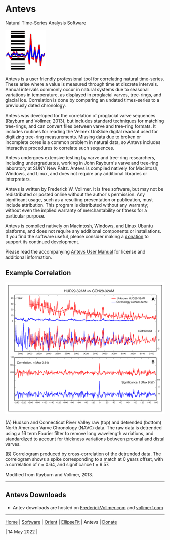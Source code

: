 # Antevs 
Natural Time-Series Analysis Software

![Antevs](../images/AntevsIcon.png)

Antevs is a user friendly professional tool for correlating natural time-series. These arise where a value is measured through time at discrete intervals. Annual intervals commonly occur in natural systems due to seasonal variations in temperature, as displayed in proglacial varves, tree-rings, and glacial ice. Correlation is done by comparing an undated times-series to a previously dated chronology.

Antevs was developed for the correlation of proglacial varve sequences (Rayburn and Vollmer, 2013), but includes standard techniques for matching tree-rings, and can convert files between varve and tree-ring formats. It includes routines for reading the Velmex UniSlide digital readout used for digitizing tree-ring measurements. Missing data due to broken or incomplete cores is a common problem in natural data, so Antevs includes interactive procedures to correlate such sequences. 

Antevs undergoes extensive testing by varve and tree-ring researchers, including undergraduates, working in John Rayburn's varve and tree-ring laboratory at SUNY New Paltz. Antevs is compiled natively for Macintosh, Windows, and Linux, and does not require any additional libraries or interpreters. 

Antevs is written by Frederick W. Vollmer. It is free software, but may not be redistributed or posted online without the author's permission. Any significant usage, such as a resulting presentation or publication, must include attribution. This program is distributed without any warranty; without even the implied warranty of merchantability or fitness for a particular purpose.

Antevs is compiled natively on Macintosh, Windows, and Linux Ubuntu platforms, and does not require any additional components or installations. If you find the software useful, please consider making a [donation](../donate/) to support its continued development.  

Please read the accompanying [Antevs User Manual](https://www.frederickvollmer.com/antevs/download/Antevs_User_Manual.pdf) for license and additional information.

## Example Correlation
![Example](images/Figure_04_web.png)

(A) Hudson and Connecticut River Valley raw (top) and detrended (bottom) North American Varve Chronology (NAVC) data. The raw data is detrended using a 16 term Fourier filter to remove long wavelength variations, and standardized to account for thickness variations between proxmal and distal varves.

(B) Correlogram produced by cross-correlation of the detrended data. The correlogram shows a spike corresponding to a match at 0 years offset, with a correlation of r = 0.64, and significance t = 9.57.

Modified from Rayburn and Vollmer, 2013.

---

## Antevs Downloads

* Antev downloads are hosted on [FrederickVollmer.com](http://www.frederickvollmer.com) and [vollmerf.com](http://www.vollmerf.com)

---

[Home](../) | [Software](../software/) | [Orient](../orient/) | [EllipseFit](../ellipsefit/) | Antevs | [Donate](../donate/)	

| 14 May 2022 |

